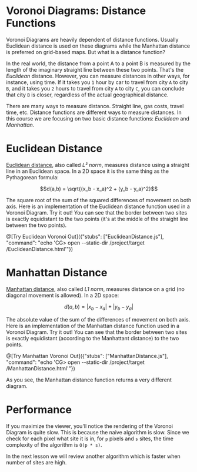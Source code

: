 # Voronoi Diagrams: Distance Functions

Voronoi Diagrams are heavily dependent of distance functions. Usually Euclidean distance is used on these diagrams while the Manhattan distance is preferred on grid-based maps. But what is a distance function?

In the real world, the distance from a point A to a point B is measured by the length of the imaginary straight line between these two points. That's the *Euclidean* distance. However, you can measure distances in other ways, for instance, using time. If it takes you `1` hour by car to travel from city `A` to city `B`, and it takes you `2` hours to travel from city `A` to city `C`, you can conclude that city `B` is closer, regardless of the actual geographical distance.

There are many ways to measure distance. Straight line, gas costs, travel time, etc. Distance functions are different ways to measure distances. In this course we are focusing on two basic distance functions: *Euclidean* and *Manhattan*.

# Euclidean Distance
[Euclidean distance](https://en.wikipedia.org/wiki/Euclidean_distance), also called *L² norm*, measures distance using a straight line in an Euclidean space. In a 2D space it is the same thing as the Pythagorean formula:

```math
d(a,b) = \sqrt{(x_b - x_a)^2 + (y_b - y_a)^2}
```

The square root of the sum of the squared differences of movement on both axis. Here is an implementation of the Euclidean distance function used in a Voronoi Diagram. Try it out! You can see that the border between two sites is exactly equidistant to the two points (it's at the middle of the straight line between the two points).

@[Try Euclidean Voronoi Out]({"stubs": ["EuclideanDistance.js"], "command": "echo 'CG> open --static-dir /project/target /EuclideanDistance.html'"})

# Manhattan Distance

[Manhattan distance](https://en.wikipedia.org/wiki/Manhattan_distance), also called *L1 norm*, measures distance on a grid (no diagonal movement is allowed). In a 2D space:

```math
d(a,b) = |x_b - x_a| + |y_b - y_a|
```

The absolute value of the sum of the differences of movement on both axis. Here is an implementation of the Manhattan distance function used in a Voronoi Diagram. Try it out! You can see that the border between two sites is exactly equidistant (according to the Manhattant distance) to the two points.

@[Try Manhattan Voronoi Out]({"stubs": ["ManhattanDistance.js"], "command": "echo 'CG> open --static-dir /project/target /ManhattanDistance.html'"})

As you see, the Manhattan distance function returns a very different diagram.

# Performance

If you maximize the viewer, you'll notice the rendering of the Voronoi Diagram is quite slow. This is because the naive algorithm is slow. Since we check for each pixel what site it is in, for `p` pixels and `s` sites, the time complexity of the algorithm is `O(p * s)`.

In the next lesson we will review another algorithm which is faster when number of sites are high.
